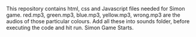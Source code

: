 This repository contains html, css and Javascript files needed for Simon game. 
red.mp3, green.mp3, blue.mp3, yellow.mp3, wrong.mp3 are the audios of those particular colours. Add all these into sounds folder, before executing the code and hit run.
Simon Game Starts.
